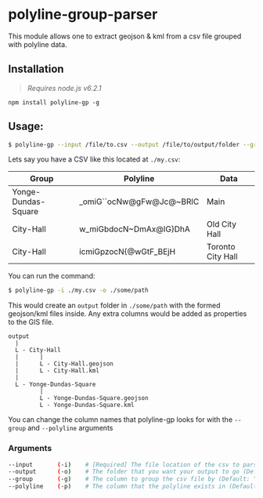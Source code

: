 # polyline-group-parser

This module allows one to extract geojson & kml from a csv file grouped with polyline data.

## Installation

> *Requires node.js v6.2.1*

```
npm install polyline-gp -g
```

## Usage:

```bash
$ polyline-gp --input /file/to.csv --output /file/to/output/folder --group "Group column" --polyline "Polyline column"
```

Lets say you have a CSV like this located at `./my.csv`:

| Group               |  Polyline                 |  Data              |
|---------------------|---------------------------|--------------------|
| Yonge-Dundas-Square |  _omiG``ocNw@gFw@Jc@~BRlC |  Main              |
| City-Hall           |  w_miGbdocN~DmAx@lG}DhA   |  Old City Hall     |
| City-Hall           |  icmiGpzocN{@wGtF_BEjH    |  Toronto City Hall |
  

You can run the command:

```bash
$ polyline-gp -i ./my.csv -o ./some/path
```

This would create an `output` folder in `./some/path` with the formed geojson/kml files inside. Any extra columns would be added as properties to the GIS file.

```
output
  |
  L - City-Hall
  |      |
  |      L - City-Hall.geojson
  |      L - City-Hall.kml
  |
  L - Yonge-Dundas-Square
         |
         L - Yonge-Dundas-Square.geojson
         L - Yonge-Dundas-Square.kml
```

You can change the column names that polyline-gp looks for with the `--group` and `--polyline` arguments

### Arguments

```bash
--input       (-i)    # [Required] The file location of the csv to parse
--output      (-o)    # The folder that you want your output to go (Default: "./")
--group       (-g)    # The column to group the csv file by (Default: "Group")
--polyline    (-p)    # The column that the polyline exists in (Default: "Polyline")
```
